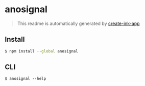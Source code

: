 # anosignal

> This readme is automatically generated by [create-ink-app](https://github.com/vadimdemedes/create-ink-app)

## Install

```bash
$ npm install --global anosignal
```

## CLI

```
$ anosignal --help
```
